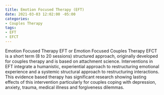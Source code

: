 ```yaml
---
title: Emotion Focused Therapy (EFT)
date: 2021-03-03 12:02:00 -05:00
categories:
- Couples Therapy
tags:
- EFT
- EFCT
---
```


Emotion Focused Therapy EFT or Emotion Focused Couples Therapy EFCT is a short term (8 to 20 sessions) structured approach, originally developed for couples therapy and is based on attachment science. Interventions in EFT integrate a humanistic, experiential approach to restructuring emotional experience and a systemic structural approach to restructuring interactions. This evidence based therapy has significant research showing lasting effects of this intervention particularly for couples coping with depression, anxiety, trauma, medical illness and forgiveness dilemmas.